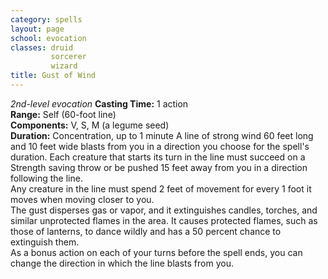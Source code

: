 ```yaml
---
category: spells
layout: page
school: evocation
classes: druid
         sorcerer
         wizard
title: Gust of Wind 
---
```

_2nd-level evocation_ 
**Casting Time:** 1 action    
**Range:** Self (60-foot line)    
**Components:** V, S, M (a legume seed)    
**Duration:** Concentration, up to 1 minute 
A line of strong wind 60 feet long and 10 feet wide blasts from you in a direction you choose for the spell's duration. Each creature that starts its turn in the line must succeed on a Strength saving throw or be pushed 15 feet away from you in a direction following the line.    
Any creature in the line must spend 2 feet of movement for every 1 foot it moves when moving closer to you.    
The gust disperses gas or vapor, and it extinguishes candles, torches, and similar unprotected flames in the area. It causes protected flames, such as those of lanterns, to dance wildly and has a 50 percent chance to extinguish them.    
As a bonus action on each of your turns before the spell ends, you can change the direction in which the line blasts from you.